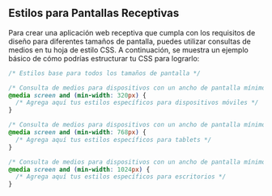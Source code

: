 ## Estilos para Pantallas Receptivas

Para crear una aplicación web receptiva que cumpla con los requisitos de diseño para diferentes tamaños de pantalla, puedes utilizar consultas de medios en tu hoja de estilo CSS. A continuación, se muestra un ejemplo básico de cómo podrías estructurar tu CSS para lograrlo:

```css
/* Estilos base para todos los tamaños de pantalla */

/* Consulta de medios para dispositivos con un ancho de pantalla mínimo de 320px */
@media screen and (min-width: 320px) {
  /* Agrega aquí tus estilos específicos para dispositivos móviles */
}

/* Consulta de medios para dispositivos con un ancho de pantalla mínimo de 768px (tablets) */
@media screen and (min-width: 768px) {
  /* Agrega aquí tus estilos específicos para tablets */
}

/* Consulta de medios para dispositivos con un ancho de pantalla mínimo de 1024px (escritorios) */
@media screen and (min-width: 1024px) {
  /* Agrega aquí tus estilos específicos para escritorios */
}
```

